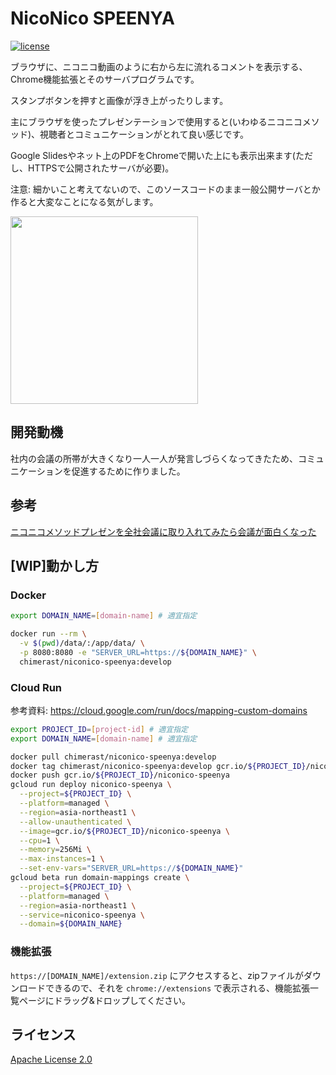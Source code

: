 NicoNico SPEENYA
====

[![license](https://img.shields.io/badge/License-Apache%202.0-blue.svg)](LICENSE)

ブラウザに、ニコニコ動画のように右から左に流れるコメントを表示する、Chrome機能拡張とそのサーバプログラムです。

スタンプボタンを押すと画像が浮き上がったりします。

主にブラウザを使ったプレゼンテーションで使用すると(いわゆるニコニコメソッド)、視聴者とコミュニケーションがとれて良い感じです。

Google Slidesやネット上のPDFをChromeで開いた上にも表示出来ます(ただし、HTTPSで公開されたサーバが必要)。

注意: 細かいこと考えてないので、このソースコードのまま一般公開サーバとか作ると大変なことになる気がします。

<img src="docs/niconico.gif" width="300">

## 開発動機

社内の会議の所帯が大きくなり一人一人が発言しづらくなってきたため、コミュニケーションを促進するために作りました。

## 参考

[ニコニコメソッドプレゼンを全社会議に取り入れてみたら会議が面白くなった](http://tech.uzabase.com/entry/2015/06/01/143202)

## [WIP]動かし方

### Docker

```bash
export DOMAIN_NAME=[domain-name] # 適宜指定

docker run --rm \
  -v $(pwd)/data/:/app/data/ \
  -p 8080:8080 -e "SERVER_URL=https://${DOMAIN_NAME}" \
  chimerast/niconico-speenya:develop
```

### Cloud Run

参考資料: https://cloud.google.com/run/docs/mapping-custom-domains

```bash
export PROJECT_ID=[project-id] # 適宜指定
export DOMAIN_NAME=[domain-name] # 適宜指定

docker pull chimerast/niconico-speenya:develop
docker tag chimerast/niconico-speenya:develop gcr.io/${PROJECT_ID}/niconico-speenya
docker push gcr.io/${PROJECT_ID}/niconico-speenya
gcloud run deploy niconico-speenya \
  --project=${PROJECT_ID} \
  --platform=managed \
  --region=asia-northeast1 \
  --allow-unauthenticated \
  --image=gcr.io/${PROJECT_ID}/niconico-speenya \
  --cpu=1 \
  --memory=256Mi \
  --max-instances=1 \
  --set-env-vars="SERVER_URL=https://${DOMAIN_NAME}"
gcloud beta run domain-mappings create \
  --project=${PROJECT_ID} \
  --platform=managed \
  --region=asia-northeast1 \
  --service=niconico-speenya \
  --domain=${DOMAIN_NAME}
```

### 機能拡張

`https://[DOMAIN_NAME]/extension.zip` にアクセスすると、zipファイルがダウンロードできるので、それを `chrome://extensions` で表示される、機能拡張一覧ページにドラッグ&ドロップしてください。

## ライセンス

[Apache License 2.0](LICENSE)
